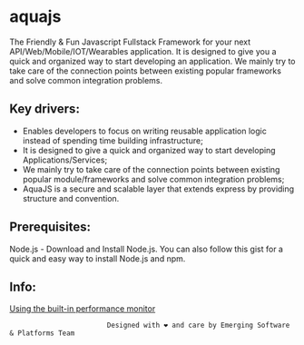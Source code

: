 aquajs
====================================
The Friendly & Fun Javascript Fullstack Framework for your next API/Web/Mobile/IOT/Wearables application.
It is designed to give you a quick and organized way to start developing an application. We mainly try to take care of the connection points between existing popular frameworks and solve common integration problems.

## Key drivers:

   * Enables developers to focus on writing reusable application logic instead of spending time building infrastructure;
   * It is designed to give a quick and organized way to start developing  Applications/Services;
   * We mainly try to take care of the connection points between existing popular module/frameworks and solve common integration problems;
   * AquaJS is a secure and scalable layer that extends express by providing structure and convention.

## Prerequisites:

 Node.js - Download and Install Node.js. You can also follow this gist for a quick and easy way to install Node.js and npm.
 
## Info:

[Using the built-in performance monitor](https://github.com/aquajs/aquajs/wiki/Using-aquajs-performance-monitor)


                            Designed with ❤ and care by Emerging Software & Platforms Team
